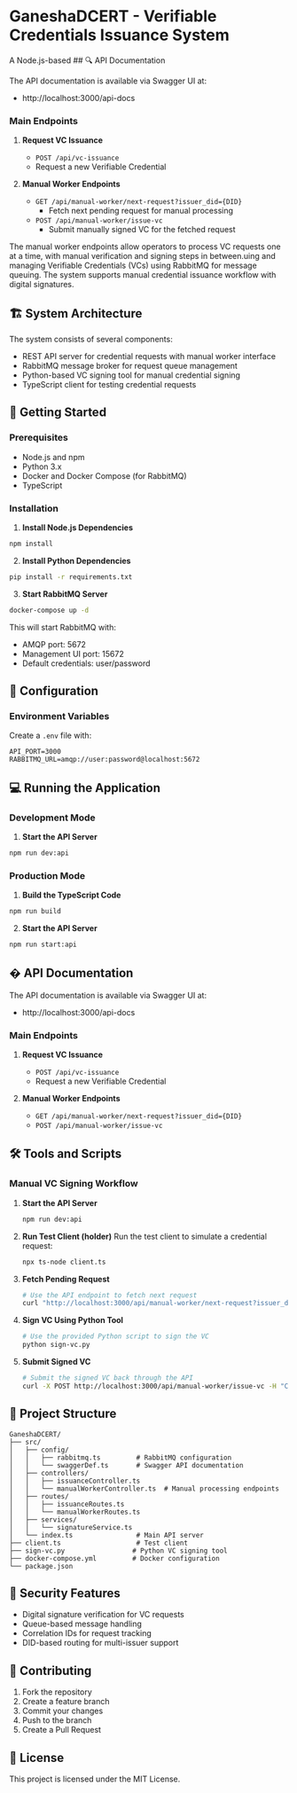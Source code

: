 # GaneshaDCERT - Verifiable Credentials Issuance System

A Node.js-based ## 🔍 API Documentation

The API documentation is available via Swagger UI at:
- http://localhost:3000/api-docs

### Main Endpoints

1. **Request VC Issuance**
   - `POST /api/vc-issuance`
   - Request a new Verifiable Credential

2. **Manual Worker Endpoints**
   - `GET /api/manual-worker/next-request?issuer_did={DID}`
     - Fetch next pending request for manual processing
   - `POST /api/manual-worker/issue-vc`
     - Submit manually signed VC for the fetched request

The manual worker endpoints allow operators to process VC requests one at a time, with manual verification and signing steps in between.uing and managing Verifiable Credentials (VCs) using RabbitMQ for message queuing. The system supports manual credential issuance workflow with digital signatures.

## 🏗️ System Architecture

The system consists of several components:
- REST API server for credential requests with manual worker interface
- RabbitMQ message broker for request queue management
- Python-based VC signing tool for manual credential signing
- TypeScript client for testing credential requests

## 🚀 Getting Started

### Prerequisites

- Node.js and npm
- Python 3.x
- Docker and Docker Compose (for RabbitMQ)
- TypeScript

### Installation

1. **Install Node.js Dependencies**
```bash
npm install
```

2. **Install Python Dependencies**
```bash
pip install -r requirements.txt
```

3. **Start RabbitMQ Server**
```bash
docker-compose up -d
```

This will start RabbitMQ with:
- AMQP port: 5672
- Management UI port: 15672
- Default credentials: user/password

## 🔧 Configuration

### Environment Variables
Create a `.env` file with:
```env
API_PORT=3000
RABBITMQ_URL=amqp://user:password@localhost:5672
```

## 💻 Running the Application

### Development Mode

1. **Start the API Server**
```bash
npm run dev:api
```

### Production Mode

1. **Build the TypeScript Code**
```bash
npm run build
```

2. **Start the API Server**
```bash
npm run start:api
```

## � API Documentation

The API documentation is available via Swagger UI at:
- http://localhost:3000/api-docs

### Main Endpoints

1. **Request VC Issuance**
   - `POST /api/vc-issuance`
   - Request a new Verifiable Credential

2. **Manual Worker Endpoints**
   - `GET /api/manual-worker/next-request?issuer_did={DID}`
   - `POST /api/manual-worker/issue-vc`

## 🛠️ Tools and Scripts

### Manual VC Signing Workflow

1. **Start the API Server**
    ```bash
    npm run dev:api
    ```

2. **Run Test Client (holder)**
    Run the test client to simulate a credential request:
    ```bash
    npx ts-node client.ts
    ```
3. **Fetch Pending Request**
   ```bash
   # Use the API endpoint to fetch next request
   curl "http://localhost:3000/api/manual-worker/next-request?issuer_did=YOUR_ISSUER_DID"
   ```

4. **Sign VC Using Python Tool**
   ```bash
   # Use the provided Python script to sign the VC
   python sign-vc.py
   ```

5. **Submit Signed VC**
   ```bash
   # Submit the signed VC back through the API
   curl -X POST http://localhost:3000/api/manual-worker/issue-vc -H "Content-Type: application/json" -d '{"jobDetails": {...}, "signedVc": {...}}'
   ```



## 📁 Project Structure

```
GaneshaDCERT/
├── src/
│   ├── config/
│   │   ├── rabbitmq.ts         # RabbitMQ configuration
│   │   └── swaggerDef.ts       # Swagger API documentation
│   ├── controllers/
│   │   ├── issuanceController.ts
│   │   └── manualWorkerController.ts  # Manual processing endpoints
│   ├── routes/
│   │   ├── issuanceRoutes.ts
│   │   └── manualWorkerRoutes.ts
│   ├── services/
│   │   └── signatureService.ts
│   └── index.ts                # Main API server
├── client.ts                   # Test client
├── sign-vc.py                 # Python VC signing tool
├── docker-compose.yml         # Docker configuration
└── package.json
```

## 🔐 Security Features

- Digital signature verification for VC requests
- Queue-based message handling
- Correlation IDs for request tracking
- DID-based routing for multi-issuer support

## 🤝 Contributing

1. Fork the repository
2. Create a feature branch
3. Commit your changes
4. Push to the branch
5. Create a Pull Request

## 📝 License

This project is licensed under the MIT License.

